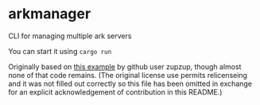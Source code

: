 # arkmanager
CLI for managing multiple ark servers

You can start it using `cargo run`


Originally based on [this example](https://github.com/zupzup/rust-commandline-example/blob/main/LICENSE) by github user zupzup, though almost none of that code remains.
(The original license use permits relicenseing and it was not filled out correctly so this file has been omitted in exchange for an explicit acknowledgement of contribution in this README.)
